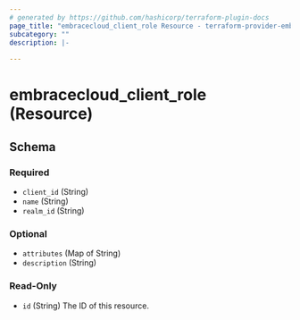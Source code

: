 ```yaml
---
# generated by https://github.com/hashicorp/terraform-plugin-docs
page_title: "embracecloud_client_role Resource - terraform-provider-embracecloud"
subcategory: ""
description: |-
  
---
```


# embracecloud_client_role (Resource)





<!-- schema generated by tfplugindocs -->
## Schema

### Required

- `client_id` (String)
- `name` (String)
- `realm_id` (String)

### Optional

- `attributes` (Map of String)
- `description` (String)

### Read-Only

- `id` (String) The ID of this resource.


